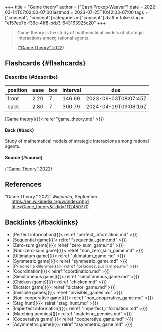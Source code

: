 +++
title = "Game theory"
author = ["Cash Prokop-Weaver"]
date = 2022-03-14T07:02:00-07:00
lastmod = 2023-07-25T10:42:03-07:00
tags = ["concept", "concept"]
categories = ["concept"]
draft = false
slug = "e157ee7b-f36c-4ff8-bcb3-643163925c20"
+++

> Game theory is the study of mathematical models of strategic interactions among rational agents.
>
> (<a href="#citeproc_bib_item_1">“Game Theory” 2022</a>)


## Flashcards {#flashcards}


### Describe {#describe}

| position | ease | box | interval | due                  |
|----------|------|-----|----------|----------------------|
| front    | 2.20 | 7   | 146.69   | 2023-09-03T08:07:45Z |
| back     | 2.80 | 7   | 300.79   | 2024-04-19T09:08:16Z |

[Game theory]({{< relref "game_theory.md" >}})


#### Back {#back}

Study of mathematical models of strategic interactions among rational agents.


#### Source {#source}

(<a href="#citeproc_bib_item_1">“Game Theory” 2022</a>)

## References

<style>.csl-entry{text-indent: -1.5em; margin-left: 1.5em;}</style><div class="csl-bib-body">
  <div class="csl-entry"><a id="citeproc_bib_item_1"></a>“Game Theory.” 2022. <i>Wikipedia</i>, September. <a href="https://en.wikipedia.org/w/index.php?title=Game_theory&oldid=1112450770">https://en.wikipedia.org/w/index.php?title=Game_theory&#38;oldid=1112450770</a>.</div>
</div>


## Backlinks {#backlinks}

-   [Perfect information]({{< relref "perfect_information.md" >}})
-   [Sequential game]({{< relref "sequential_game.md" >}})
-   [Zero-sum game]({{< relref "zero_sum_game.md" >}})
-   [Non-zero-sum game]({{< relref "non_zero_sum_game.md" >}})
-   [Ultimatum game]({{< relref "ultimatum_game.md" >}})
-   [Symmetric game]({{< relref "symmetric_game.md" >}})
-   [Prisoner's dilemma]({{< relref "prisoner_s_dilemma.md" >}})
-   [Coordination]({{< relref "coordination.md" >}})
-   [Simultaneous game]({{< relref "simultaneous_game.md" >}})
-   [Chicken (game)]({{< relref "chicken.md" >}})
-   [Dictator game]({{< relref "dictator_game.md" >}})
-   [Invisible games]({{< relref "invisible_games.md" >}})
-   [Non-cooperative game]({{< relref "non_cooperative_game.md" >}})
-   [Stag hunt]({{< relref "stag_hunt.md" >}})
-   [Imperfect information]({{< relref "imperfect_information.md" >}})
-   [Matching pennies]({{< relref "matching_pennies.md" >}})
-   [Cooperative game]({{< relref "cooperative_game.md" >}})
-   [Asymmetric game]({{< relref "asymmetric_game.md" >}})
